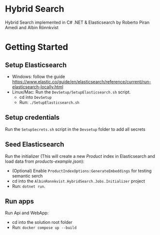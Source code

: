 # Hybrid Search

Hybrid Search implemented in C# .NET & Elasticsearch by Roberto Piran Amedi and Albin Rönnkvist

# Getting Started

## Setup Elasticsearch

- Windows: follow the guide https://www.elastic.co/guide/en/elasticsearch/reference/current/run-elasticsearch-locally.html
- Linux/Mac: Run the `DevSetup/SetupElasticsearch.sh` script.
  - cd into `DevSetup`
  - Run: `./SetupElasticsearch.sh`

## Setup credentials

Run the `SetupSecrets.sh` script in the `Devsetup` folder to add all secrets

## Seed Elasticsearch

Run the initializer (This will create a new _Product_ index in Elasticsearch and load data from _products-example.json_): 
- (Optional) Enable `ProductIndexOptions:GenerateEmbeddings` for testing semantic serch
- cd into the `AlbinRonnkvist.HybridSearch.Jobs.Initializer` project
- Run: `dotnet run`. 

## Run apps
Run Api and WebApp: 
- cd into the solution root folder
- Run: `docker compose up --build`